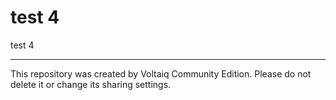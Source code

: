 # test 4

test 4

---

This repository was created by Voltaiq Community Edition. Please do not delete it or change its
sharing settings.

